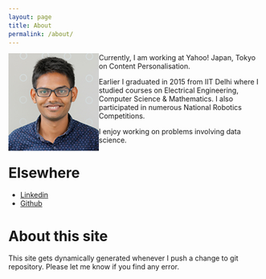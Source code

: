 ```yaml
---
layout: page
title: About
permalink: /about/
---
```


<img src="/images/profile.png" alt="me" width="180" style="float: left;"> 
  

Currently, I am working at Yahoo! Japan, Tokyo on Content Personalisation.

Earlier I graduated in 2015 from IIT Delhi where I studied courses on Electrical Engineering, Computer Science &
Mathematics. I also participated in numerous National Robotics Competitions. 

I enjoy working on problems involving data science.


Elsewhere
==============
+ [Linkedin](https://www.linkedin.com/in/mohitleo)
+ [Github](https://github.com/mohi)


About this site
===============
This site gets dynamically generated whenever I push a change to git
repository. Please let me know if you find any error. 
